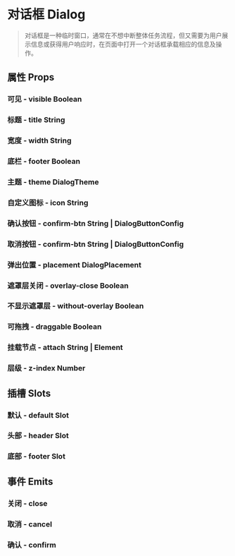 <!--
 * @Author: Quarter
 * @Date: 2022-01-11 03:23:30
 * @LastEditTime: 2022-02-24 05:59:15
 * @LastEditors: Quarter
 * @Description: 对话框说明文档
 * @FilePath: /t-ui-kit/documents/docs/Dialog/README.md
-->
<script setup>
import { /* defineComponent */ ComponentDemo } from "documents/components";
</script>

# 对话框 Dialog

> 对话框是一种临时窗口，通常在不想中断整体任务流程，但又需要为用户展示信息或获得用户响应时，在页面中打开一个对话框承载相应的信息及操作。

## 属性 Props

### 可见 - visible <t-tag theme="primary" variant="light">Boolean</t-tag>

<component-demo url="/documents/docs/Dialog/VisibleDemo.vue"></component-demo>

### 标题 - title <t-tag theme="primary" variant="light">String</t-tag>

<component-demo url="/documents/docs/Dialog/TitleDemo.vue"></component-demo>

### 宽度 - width <t-tag theme="primary" variant="light">String</t-tag>

<component-demo url="/documents/docs/Dialog/WidthDemo.vue"></component-demo>

### 底栏 - footer <t-tag theme="primary" variant="light">Boolean</t-tag>

<component-demo url="/documents/docs/Dialog/FooterDemo.vue"></component-demo>

### 主题 - theme <t-tag theme="primary" variant="light">DialogTheme</t-tag>

<component-demo url="/documents/docs/Dialog/ThemeDemo.vue"></component-demo>

### 自定义图标 - icon <t-tag theme="primary" variant="light">String</t-tag>

<component-demo url="/documents/docs/Dialog/IconDemo.vue"></component-demo>

### 确认按钮 - confirm-btn <t-tag theme="primary" variant="light">String | DialogButtonConfig</t-tag>

<component-demo url="/documents/docs/Dialog/ConfirmBtnDemo.vue"></component-demo>

### 取消按钮 - confirm-btn <t-tag theme="primary" variant="light">String | DialogButtonConfig</t-tag>

<component-demo url="/documents/docs/Dialog/CancelBtnDemo.vue"></component-demo>

### 弹出位置 - placement <t-tag theme="primary" variant="light">DialogPlacement</t-tag>

<component-demo url="/documents/docs/Dialog/PlacementDemo.vue"></component-demo>

### 遮罩层关闭 - overlay-close <t-tag theme="primary" variant="light">Boolean</t-tag>

<component-demo url="/documents/docs/Dialog/OverlayClosableDemo.vue"></component-demo>

### 不显示遮罩层 - without-overlay <t-tag theme="primary" variant="light">Boolean</t-tag>

<component-demo url="/documents/docs/Dialog/WithoutOverlayDemo.vue"></component-demo>

### 可拖拽 - draggable <t-tag theme="primary" variant="light">Boolean</t-tag>

<component-demo url="/documents/docs/Dialog/DraggableDemo.vue"></component-demo>

### 挂载节点 - attach <t-tag theme="primary" variant="light">String | Element</t-tag>

<component-demo url="/documents/docs/Dialog/AttachDemo.vue"></component-demo>

### 层级 - z-index <t-tag theme="primary" variant="light">Number</t-tag>

<component-demo url="/documents/docs/Dialog/ZIndexDemo.vue"></component-demo>

## 插槽 Slots

### 默认 - default <t-tag theme="primary" variant="light">Slot</t-tag>

<component-demo url="/documents/docs/Dialog/DefaultSlotDemo.vue"></component-demo>

### 头部 - header <t-tag theme="primary" variant="light">Slot</t-tag>

<component-demo url="/documents/docs/Dialog/HeaderSlotDemo.vue"></component-demo>

### 底部 - footer <t-tag theme="primary" variant="light">Slot</t-tag>

<component-demo url="/documents/docs/Dialog/FooterSlotDemo.vue"></component-demo>

## 事件 Emits

### 关闭 - close

<component-demo url="/documents/docs/Dialog/EmitCloseDemo.vue"></component-demo>

### 取消 - cancel

<component-demo url="/documents/docs/Dialog/EmitCancelDemo.vue"></component-demo>

### 确认 - confirm

<component-demo url="/documents/docs/Dialog/EmitConfirmDemo.vue"></component-demo>
